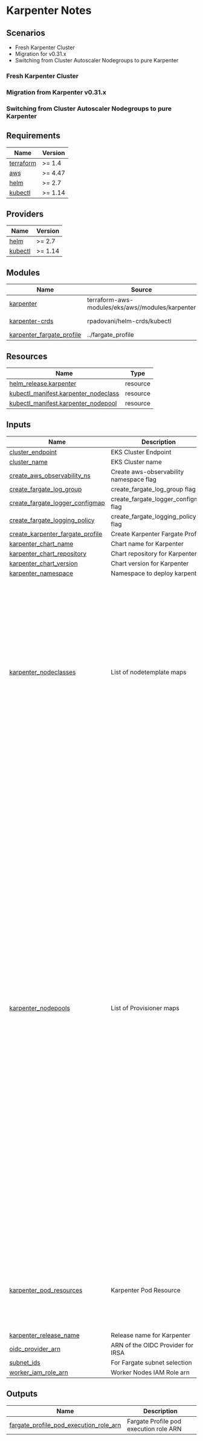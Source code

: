 # Karpenter Notes

## Scenarios

- Fresh Karpenter Cluster
- Migration for v0.31.x
- Switching from Cluster Autoscaler Nodegroups to pure Karpenter


### Fresh Karpenter Cluster


### Migration from Karpenter v0.31.x

### Switching from Cluster Autoscaler Nodegroups to pure Karpenter

<!-- BEGIN_TF_DOCS -->
## Requirements

| Name | Version |
|------|---------|
| <a name="requirement_terraform"></a> [terraform](#requirement\_terraform) | >= 1.4 |
| <a name="requirement_aws"></a> [aws](#requirement\_aws) | >= 4.47 |
| <a name="requirement_helm"></a> [helm](#requirement\_helm) | >= 2.7 |
| <a name="requirement_kubectl"></a> [kubectl](#requirement\_kubectl) | >= 1.14 |

## Providers

| Name | Version |
|------|---------|
| <a name="provider_helm"></a> [helm](#provider\_helm) | >= 2.7 |
| <a name="provider_kubectl"></a> [kubectl](#provider\_kubectl) | >= 1.14 |

## Modules

| Name | Source | Version |
|------|--------|---------|
| <a name="module_karpenter"></a> [karpenter](#module\_karpenter) | terraform-aws-modules/eks/aws//modules/karpenter | ~> 20.5.0 |
| <a name="module_karpenter-crds"></a> [karpenter-crds](#module\_karpenter-crds) | rpadovani/helm-crds/kubectl | ~> 0.3.0 |
| <a name="module_karpenter_fargate_profile"></a> [karpenter\_fargate\_profile](#module\_karpenter\_fargate\_profile) | ../fargate_profile | n/a |

## Resources

| Name | Type |
|------|------|
| [helm_release.karpenter](https://registry.terraform.io/providers/hashicorp/helm/latest/docs/resources/release) | resource |
| [kubectl_manifest.karpenter_nodeclass](https://registry.terraform.io/providers/gavinbunney/kubectl/latest/docs/resources/manifest) | resource |
| [kubectl_manifest.karpenter_nodepool](https://registry.terraform.io/providers/gavinbunney/kubectl/latest/docs/resources/manifest) | resource |

## Inputs

| Name | Description | Type | Default | Required |
|------|-------------|------|---------|:--------:|
| <a name="input_cluster_endpoint"></a> [cluster\_endpoint](#input\_cluster\_endpoint) | EKS Cluster Endpoint | `string` | n/a | yes |
| <a name="input_cluster_name"></a> [cluster\_name](#input\_cluster\_name) | EKS Cluster name | `string` | n/a | yes |
| <a name="input_create_aws_observability_ns"></a> [create\_aws\_observability\_ns](#input\_create\_aws\_observability\_ns) | Create aws-observability namespace flag | `bool` | `false` | no |
| <a name="input_create_fargate_log_group"></a> [create\_fargate\_log\_group](#input\_create\_fargate\_log\_group) | create\_fargate\_log\_group flag | `bool` | `true` | no |
| <a name="input_create_fargate_logger_configmap"></a> [create\_fargate\_logger\_configmap](#input\_create\_fargate\_logger\_configmap) | create\_fargate\_logger\_configmap flag | `bool` | `false` | no |
| <a name="input_create_fargate_logging_policy"></a> [create\_fargate\_logging\_policy](#input\_create\_fargate\_logging\_policy) | create\_fargate\_logging\_policy flag | `bool` | `true` | no |
| <a name="input_create_karpenter_fargate_profile"></a> [create\_karpenter\_fargate\_profile](#input\_create\_karpenter\_fargate\_profile) | Create Karpenter Fargate Profile | `bool` | `false` | no |
| <a name="input_karpenter_chart_name"></a> [karpenter\_chart\_name](#input\_karpenter\_chart\_name) | Chart name for Karpenter | `string` | `"karpenter"` | no |
| <a name="input_karpenter_chart_repository"></a> [karpenter\_chart\_repository](#input\_karpenter\_chart\_repository) | Chart repository for Karpenter | `string` | `"oci://public.ecr.aws/karpenter"` | no |
| <a name="input_karpenter_chart_version"></a> [karpenter\_chart\_version](#input\_karpenter\_chart\_version) | Chart version for Karpenter | `string` | `"0.37.5"` | no |
| <a name="input_karpenter_namespace"></a> [karpenter\_namespace](#input\_karpenter\_namespace) | Namespace to deploy karpenter | `string` | `"kube-system"` | no |
| <a name="input_karpenter_nodeclasses"></a> [karpenter\_nodeclasses](#input\_karpenter\_nodeclasses) | List of nodetemplate maps | <pre>list(object({<br>    nodeclass_name                         = string<br>    karpenter_subnet_selector_maps         = list(map(any))<br>    karpenter_security_group_selector_maps = list(map(any))<br>    karpenter_ami_selector_maps            = list(map(any))<br>    karpenter_node_role                    = string<br>    karpenter_node_tags_map                = map(string)<br>    karpenter_ami_family                   = string<br>    karpenter_node_user_data               = string<br>    karpenter_node_metadata_options        = map(any)<br>    karpenter_block_device_mapping = list(object({<br>      deviceName = string<br>      ebs = object({<br>        encrypted           = bool<br>        volumeSize          = string<br>        volumeType          = string<br>        kmsKeyID            = optional(string)<br>        deleteOnTermination = bool<br>      })<br>    }))<br>  }))</pre> | <pre>[<br>  {<br>    "karpenter_ami_family": "Bottlerocket",<br>    "karpenter_ami_selector_maps": [],<br>    "karpenter_block_device_mapping": [],<br>    "karpenter_node_metadata_options": {<br>      "httpEndpoint": "enabled",<br>      "httpProtocolIPv6": "disabled",<br>      "httpPutResponseHopLimit": 1,<br>      "httpTokens": "required"<br>    },<br>    "karpenter_node_role": "module.eks.worker_iam_role_name",<br>    "karpenter_node_tags_map": {},<br>    "karpenter_node_user_data": "",<br>    "karpenter_security_group_selector_maps": [],<br>    "karpenter_subnet_selector_maps": [],<br>    "nodeclass_name": "default"<br>  }<br>]</pre> | no |
| <a name="input_karpenter_nodepools"></a> [karpenter\_nodepools](#input\_karpenter\_nodepools) | List of Provisioner maps | <pre>list(object({<br>    nodepool_name                     = string<br>    nodeclass_name                    = string<br>    karpenter_nodepool_node_labels    = map(string)<br>    karpenter_nodepool_annotations    = map(string)<br>    karpenter_nodepool_node_taints    = list(map(string))<br>    karpenter_nodepool_startup_taints = list(map(string))<br>    karpenter_requirements = list(object({<br>      key      = string<br>      operator = string<br>      values   = list(string)<br>      })<br>    )<br>    karpenter_nodepool_disruption = object({<br>      consolidation_policy = string<br>      consolidate_after    = optional(string)<br>      expire_after         = string<br>    })<br>    karpenter_nodepool_disruption_budgets = list(map(any))<br>    karpenter_nodepool_weight             = number<br>  }))</pre> | <pre>[<br>  {<br>    "karpenter_nodepool_annotations": {},<br>    "karpenter_nodepool_disruption": {<br>      "consolidation_policy": "WhenUnderutilized",<br>      "expire_after": "168h"<br>    },<br>    "karpenter_nodepool_disruption_budgets": [<br>      {<br>        "nodes": "10%"<br>      }<br>    ],<br>    "karpenter_nodepool_node_labels": {},<br>    "karpenter_nodepool_node_taints": [],<br>    "karpenter_nodepool_startup_taints": [],<br>    "karpenter_nodepool_weight": 10,<br>    "karpenter_requirements": [<br>      {<br>        "key": "karpenter.k8s.aws/instance-category",<br>        "operator": "In",<br>        "values": [<br>          "m"<br>        ]<br>      },<br>      {<br>        "key": "karpenter.k8s.aws/instance-cpu",<br>        "operator": "In",<br>        "values": [<br>          "4,8,16"<br>        ]<br>      },<br>      {<br>        "key": "karpenter.k8s.aws/instance-generation",<br>        "operator": "Gt",<br>        "values": [<br>          "5"<br>        ]<br>      },<br>      {<br>        "key": "karpenter.sh/capacity-type",<br>        "operator": "In",<br>        "values": [<br>          "on-demand"<br>        ]<br>      },<br>      {<br>        "key": "kubernetes.io/arch",<br>        "operator": "In",<br>        "values": [<br>          "amd64"<br>        ]<br>      },<br>      {<br>        "key": "kubernetes.io/os",<br>        "operator": "In",<br>        "values": [<br>          "linux"<br>        ]<br>      }<br>    ],<br>    "nodeclass_name": "default",<br>    "nodepool_name": "default"<br>  }<br>]</pre> | no |
| <a name="input_karpenter_pod_resources"></a> [karpenter\_pod\_resources](#input\_karpenter\_pod\_resources) | Karpenter Pod Resource | <pre>object({<br>    requests = object({<br>      cpu    = string<br>      memory = string<br>    })<br>    limits = object({<br>      cpu    = string<br>      memory = string<br>    })<br>  })</pre> | <pre>{<br>  "limits": {<br>    "cpu": "1",<br>    "memory": "2Gi"<br>  },<br>  "requests": {<br>    "cpu": "1",<br>    "memory": "2Gi"<br>  }<br>}</pre> | no |
| <a name="input_karpenter_release_name"></a> [karpenter\_release\_name](#input\_karpenter\_release\_name) | Release name for Karpenter | `string` | `"karpenter"` | no |
| <a name="input_oidc_provider_arn"></a> [oidc\_provider\_arn](#input\_oidc\_provider\_arn) | ARN of the OIDC Provider for IRSA | `string` | n/a | yes |
| <a name="input_subnet_ids"></a> [subnet\_ids](#input\_subnet\_ids) | For Fargate subnet selection | `list(string)` | `[]` | no |
| <a name="input_worker_iam_role_arn"></a> [worker\_iam\_role\_arn](#input\_worker\_iam\_role\_arn) | Worker Nodes IAM Role arn | `string` | n/a | yes |

## Outputs

| Name | Description |
|------|-------------|
| <a name="output_fargate_profile_pod_execution_role_arn"></a> [fargate\_profile\_pod\_execution\_role\_arn](#output\_fargate\_profile\_pod\_execution\_role\_arn) | Fargate Profile pod execution role ARN |
<!-- END_TF_DOCS -->

